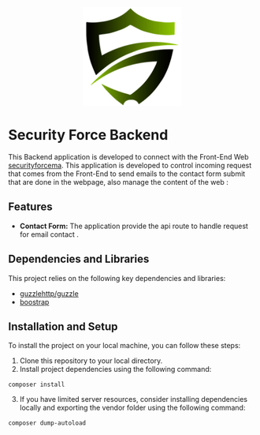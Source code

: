 <p align="center">
  <a href="https://www.securityforcema.com" target="_blank">
    <img src="https://github.com/DiegoPevi05/securityforce-server/blob/main/public/logo192.png" width="200">
  </a>
</p>

# Security Force Backend

This Backend application is developed to connect with the Front-End Web [securityforcema](https://www.securityforcema.com).
This application is developed to control incoming request that comes from the Front-End to send emails to the contact form submit that are done in the webpage, also manage the content of the web :

## Features

- **Contact Form:** The application provide the api route to handle request for email contact .


## Dependencies and Libraries

This project relies on the following key dependencies and libraries:

- [guzzlehttp/guzzle](https://packagist.org/packages/guzzlehttp/guzzle)
- [boostrap](https://getbootstrap.com/)

## Installation and Setup

To install the project on your local machine, you can follow these steps:

1. Clone this repository to your local directory.
2. Install project dependencies using the following command:
```
composer install
```
3. If you have limited server resources, consider installing dependencies locally and exporting the vendor folder using the following command:
```
composer dump-autoload
